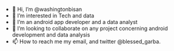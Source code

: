 - 👋 Hi, I’m @washingtonbisan
- 👀 I’m interested in Tech and data
- 🌱 I’m an android app developer and a data analyst
- 💞️ I’m looking to collaborate on any project concerning android development and data analysis
- 📫 How to reach me my email, and twitter @blessed_garba. 

<!---
washingtonbisanWashingtoniann is a ✨ special ✨ repository because its `README.md` (this file) appears on your GitHub profile.
You can click the Preview link to take a look at your changes.
--->
